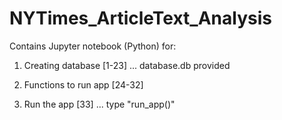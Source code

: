# NYTimes_ArticleText_Analysis

Contains Jupyter notebook (Python) for:

1. Creating database [1-23] ... database.db provided

2. Functions to run app [24-32]

3. Run the app [33] ... type "run_app()"

